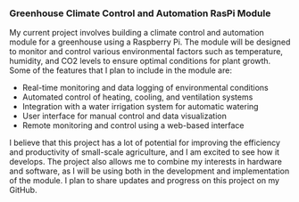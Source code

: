 ### Greenhouse Climate Control and Automation RasPi Module
My current project involves building a climate control and automation module for a greenhouse using a Raspberry Pi. The module will be designed to monitor and control various environmental factors such as temperature, humidity, and CO2 levels to ensure optimal conditions for plant growth. Some of the features that I plan to include in the module are:

- Real-time monitoring and data logging of environmental conditions
- Automated control of heating, cooling, and ventilation systems
- Integration with a water irrigation system for automatic watering
- User interface for manual control and data visualization
- Remote monitoring and control using a web-based interface

I believe that this project has a lot of potential for improving the efficiency and productivity of small-scale agriculture, and I am excited to see how it develops.  The project also allows me to combine my interests in hardware and software, as I will be using both in the development and implementation of the module. I plan to share updates and progress on this project on my GitHub.
